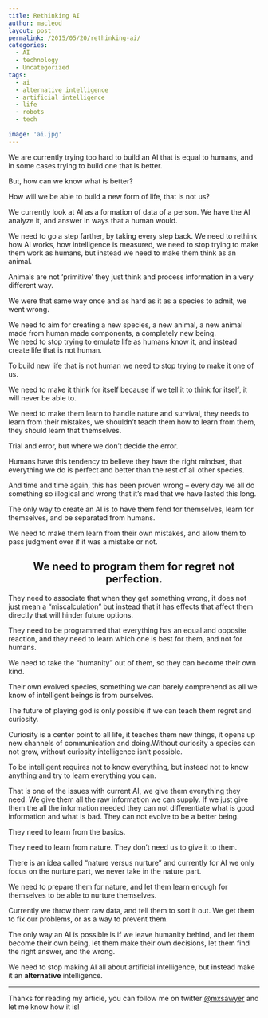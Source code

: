 ```yaml
---
title: Rethinking AI
author: macleod
layout: post
permalink: /2015/05/20/rethinking-ai/
categories:
  - AI
  - technology
  - Uncategorized
tags:
  - ai
  - alternative intelligence
  - artificial intelligence
  - life
  - robots
  - tech
  
image: 'ai.jpg'
---
```

We are currently trying too hard to build an AI that is equal to humans, and in some cases trying to build one that is better.

But, how can we know what is better?

How will we be able to build a new form of life, that is not us?

We currently look at AI as a formation of data of a person. We have the AI analyze it, and answer in ways that a human would.

We need to go a step farther, by taking every step back. We need to rethink how AI works, how intelligence is measured, we need to stop trying to make them work as humans, but instead we need to make them think as an animal.

Animals are not &#8216;primitive&#8217; they just think and process information in a very different way.

We were that same way once and as hard as it as a species to admit, we went wrong.

We need to aim for creating a new species, a new animal, a new animal made from human made components, a completely new being.  
We need to stop trying to emulate life as humans know it, and instead create life that is not human.

To build new life that is not human we need to stop trying to make it one of us.

We need to make it think for itself because if we tell it to think for itself, it will never be able to.

We need to make them learn to handle nature and survival, they needs to learn from their mistakes, we shouldn&#8217;t teach them how to learn from them, they should learn that themselves.

Trial and error, but where we don&#8217;t decide the error.

Humans have this tendency to believe they have the right mindset, that everything we do is perfect and better than the rest of all other species.

And time and time again, this has been proven wrong &#8211; every day we all do something so illogical and wrong that it&#8217;s mad that we have lasted this long.

The only way to create an AI is to have them fend for themselves, learn for themselves, and be separated from humans.

We need to make them learn from their own mistakes, and allow them to pass judgment over if it was a mistake or not.

<h2 style="text-align: center;">
  We need to program them for regret not perfection.
</h2>

They need to associate that when they get something wrong, it does not just mean a &#8220;miscalculation&#8221; but instead that it has effects that affect them directly that will hinder future options.

They need to be programmed that everything has an equal and opposite reaction, and they need to learn which one is best for them, and not for humans.

We need to take the &#8220;humanity&#8221; out of them, so they can become their own kind.

Their own evolved species, something we can barely comprehend as all we know of intelligent beings is from ourselves.

The future of playing god is only possible if we can teach them regret and curiosity.

Curiosity is a center point to all life, it teaches them new things, it opens up new channels of communication and doing.Without curiosity a species can not grow, without curiosity intelligence isn&#8217;t possible.

To be intelligent requires not to know everything, but instead not to know anything and try to learn everything you can.

That is one of the issues with current AI, we give them everything they need. We give them all the raw information we can supply. If we just give them the all the information needed they can not differentiate what is good information and what is bad. They can not evolve to be a better being.

They need to learn from the basics.

They need to learn from nature. They don&#8217;t need us to give it to them.

There is an idea called &#8220;nature versus nurture&#8221; and currently for AI we only focus on the nurture part, we never take in the nature part.

We need to prepare them for nature, and let them learn enough for themselves to be able to nurture themselves.

Currently we throw them raw data, and tell them to sort it out. We get them to fix our problems, or as a way to prevent them.

The only way an AI is possible is if we leave humanity behind, and let them become their own being, let them make their own decisions, let them find the right answer, and the wrong.

We need to stop making AI all about artificial intelligence, but instead make it an **alternative** intelligence.

* * *

Thanks for reading my article, you can follow me on twitter <a href="http://twitter.com/mxsawyer" target="_blank">@mxsawyer</a> and let me know how it is!